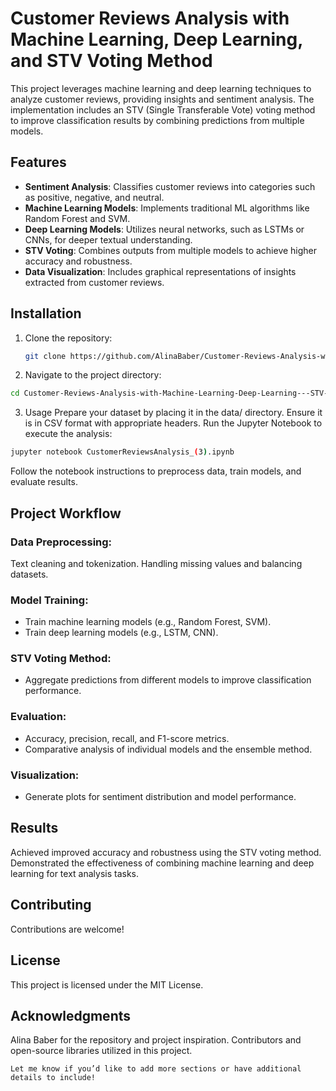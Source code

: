 # Customer Reviews Analysis with Machine Learning, Deep Learning, and STV Voting Method

This project leverages machine learning and deep learning techniques to analyze customer reviews, providing insights and sentiment analysis. The implementation includes an STV (Single Transferable Vote) voting method to improve classification results by combining predictions from multiple models. 

## Features

- **Sentiment Analysis**: Classifies customer reviews into categories such as positive, negative, and neutral.
- **Machine Learning Models**: Implements traditional ML algorithms like Random Forest and SVM.
- **Deep Learning Models**: Utilizes neural networks, such as LSTMs or CNNs, for deeper textual understanding.
- **STV Voting**: Combines outputs from multiple models to achieve higher accuracy and robustness.
- **Data Visualization**: Includes graphical representations of insights extracted from customer reviews.

## Installation

1. Clone the repository:
   ```bash
   git clone https://github.com/AlinaBaber/Customer-Reviews-Analysis-with-Machine-Learning-Deep-Learning---STV-Voting-Method.git
   ```
2. Navigate to the project directory:
```bash
cd Customer-Reviews-Analysis-with-Machine-Learning-Deep-Learning---STV-Voting-Method
```
3. Usage
Prepare your dataset by placing it in the data/ directory. Ensure it is in CSV format with appropriate headers.
Run the Jupyter Notebook to execute the analysis:
```bash
jupyter notebook CustomerReviewsAnalysis_(3).ipynb
```
Follow the notebook instructions to preprocess data, train models, and evaluate results.
## Project Workflow
### Data Preprocessing:

Text cleaning and tokenization.
Handling missing values and balancing datasets.
### Model Training:

- Train machine learning models (e.g., Random Forest, SVM).
- Train deep learning models (e.g., LSTM, CNN).
### STV Voting Method:

- Aggregate predictions from different models to improve classification performance.
### Evaluation:

- Accuracy, precision, recall, and F1-score metrics.
- Comparative analysis of individual models and the ensemble method.
### Visualization:

- Generate plots for sentiment distribution and model performance.
## Results
Achieved improved accuracy and robustness using the STV voting method.
Demonstrated the effectiveness of combining machine learning and deep learning for text analysis tasks.
## Contributing
Contributions are welcome!
## License
This project is licensed under the MIT License.

## Acknowledgments
Alina Baber for the repository and project inspiration.
Contributors and open-source libraries utilized in this project.
```vbnet
Let me know if you’d like to add more sections or have additional details to include!
```
